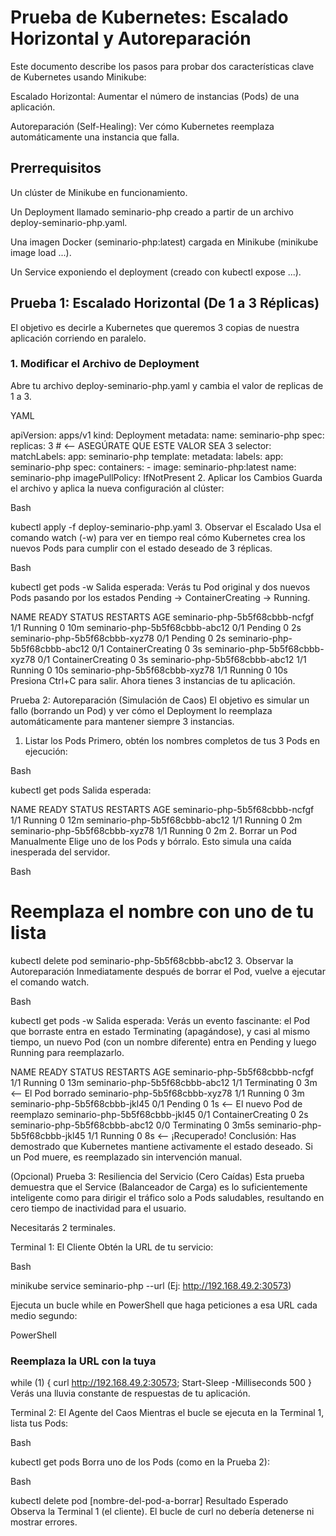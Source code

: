 
# Prueba de Kubernetes: Escalado Horizontal y Autoreparación
Este documento describe los pasos para probar dos características clave de Kubernetes usando Minikube:

Escalado Horizontal: Aumentar el número de instancias (Pods) de una aplicación.

Autoreparación (Self-Healing): Ver cómo Kubernetes reemplaza automáticamente una instancia que falla.

## Prerrequisitos
Un clúster de Minikube en funcionamiento.

Un Deployment llamado seminario-php creado a partir de un archivo deploy-seminario-php.yaml.

Una imagen Docker (seminario-php:latest) cargada en Minikube (minikube image load ...).

Un Service exponiendo el deployment (creado con kubectl expose ...).

## Prueba 1: Escalado Horizontal (De 1 a 3 Réplicas)
El objetivo es decirle a Kubernetes que queremos 3 copias de nuestra aplicación corriendo en paralelo.

### 1. Modificar el Archivo de Deployment
Abre tu archivo deploy-seminario-php.yaml y cambia el valor de replicas de 1 a 3.

YAML

apiVersion: apps/v1
kind: Deployment
metadata:
  name: seminario-php
spec:
  replicas: 3  # <-- ASEGÚRATE QUE ESTE VALOR SEA 3
  selector:
    matchLabels:
      app: seminario-php
  template:
    metadata:
      labels:
        app: seminario-php
    spec:
      containers:
      - image: seminario-php:latest
        name: seminario-php
        imagePullPolicy: IfNotPresent
2. Aplicar los Cambios
Guarda el archivo y aplica la nueva configuración al clúster:

Bash

kubectl apply -f deploy-seminario-php.yaml
3. Observar el Escalado
Usa el comando watch (-w) para ver en tiempo real cómo Kubernetes crea los nuevos Pods para cumplir con el estado deseado de 3 réplicas.

Bash

kubectl get pods -w
Salida esperada: Verás tu Pod original y dos nuevos Pods pasando por los estados Pending -> ContainerCreating -> Running.

NAME                             READY   STATUS              RESTARTS   AGE
seminario-php-5b5f68cbbb-ncfgf   1/1     Running             0          10m
seminario-php-5b5f68cbbb-abc12   0/1     Pending             0          2s
seminario-php-5b5f68cbbb-xyz78   0/1     Pending             0          2s
seminario-php-5b5f68cbbb-abc12   0/1     ContainerCreating   0          3s
seminario-php-5b5f68cbbb-xyz78   0/1     ContainerCreating   0          3s
seminario-php-5b5f68cbbb-abc12   1/1     Running             0          10s
seminario-php-5b5f68cbbb-xyz78   1/1     Running             0          10s
Presiona Ctrl+C para salir. Ahora tienes 3 instancias de tu aplicación.

Prueba 2: Autoreparación (Simulación de Caos)
El objetivo es simular un fallo (borrando un Pod) y ver cómo el Deployment lo reemplaza automáticamente para mantener siempre 3 instancias.

1. Listar los Pods
Primero, obtén los nombres completos de tus 3 Pods en ejecución:

Bash

kubectl get pods
Salida esperada:

NAME                             READY   STATUS    RESTARTS   AGE
seminario-php-5b5f68cbbb-ncfgf   1/1     Running   0          12m
seminario-php-5b5f68cbbb-abc12   1/1     Running   0          2m
seminario-php-5b5f68cbbb-xyz78   1/1     Running   0          2m
2. Borrar un Pod Manualmente
Elige uno de los Pods y bórralo. Esto simula una caída inesperada del servidor.

Bash

# Reemplaza el nombre con uno de tu lista
kubectl delete pod seminario-php-5b5f68cbbb-abc12
3. Observar la Autoreparación
Inmediatamente después de borrar el Pod, vuelve a ejecutar el comando watch.

Bash

kubectl get pods -w
Salida esperada: Verás un evento fascinante: el Pod que borraste entra en estado Terminating (apagándose), y casi al mismo tiempo, un nuevo Pod (con un nombre diferente) entra en Pending y luego Running para reemplazarlo.

NAME                             READY   STATUS        RESTARTS   AGE
seminario-php-5b5f68cbbb-ncfgf   1/1     Running       0          13m
seminario-php-5b5f68cbbb-abc12   1/1     Terminating   0          3m  <-- El Pod borrado
seminario-php-5b5f68cbbb-xyz78   1/1     Running       0          3m
seminario-php-5b5f68cbbb-jkl45   0/1     Pending       0          1s  <-- El nuevo Pod de reemplazo
seminario-php-5b5f68cbbb-jkl45   0/1     ContainerCreating 0      2s
seminario-php-5b5f68cbbb-abc12   0/0     Terminating   0          3m5s
seminario-php-5b5f68cbbb-jkl45   1/1     Running       0          8s  <-- ¡Recuperado!
Conclusión: Has demostrado que Kubernetes mantiene activamente el estado deseado. Si un Pod muere, es reemplazado sin intervención manual.

(Opcional) Prueba 3: Resiliencia del Servicio (Cero Caídas)
Esta prueba demuestra que el Service (Balanceador de Carga) es lo suficientemente inteligente como para dirigir el tráfico solo a Pods saludables, resultando en cero tiempo de inactividad para el usuario.

Necesitarás 2 terminales.

Terminal 1: El Cliente
Obtén la URL de tu servicio:

Bash

minikube service seminario-php --url
(Ej: http://192.168.49.2:30573)

Ejecuta un bucle while en PowerShell que haga peticiones a esa URL cada medio segundo:

PowerShell

### Reemplaza la URL con la tuya
while (1) { curl http://192.168.49.2:30573; Start-Sleep -Milliseconds 500 }
Verás una lluvia constante de respuestas de tu aplicación.

Terminal 2: El Agente del Caos
Mientras el bucle se ejecuta en la Terminal 1, lista tus Pods:

Bash

kubectl get pods
Borra uno de los Pods (como en la Prueba 2):

Bash

kubectl delete pod [nombre-del-pod-a-borrar]
Resultado Esperado
Observa la Terminal 1 (el cliente). El bucle de curl no debería detenerse ni mostrar errores.
